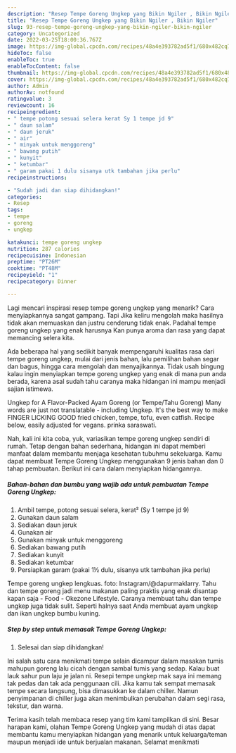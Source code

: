 ```yaml
---
description: "Resep Tempe Goreng Ungkep yang Bikin Ngiler , Bikin Ngiler"
title: "Resep Tempe Goreng Ungkep yang Bikin Ngiler , Bikin Ngiler"
slug: 93-resep-tempe-goreng-ungkep-yang-bikin-ngiler-bikin-ngiler
category: Uncategorized
date: 2022-03-25T18:00:36.767Z
image: https://img-global.cpcdn.com/recipes/48a4e393782ad5f1/680x482cq70/tempe-goreng-ungkep-foto-resep-utama.jpg
hideToc: false
enableToc: true
enableTocContent: false
thumbnail: https://img-global.cpcdn.com/recipes/48a4e393782ad5f1/680x482cq70/tempe-goreng-ungkep-foto-resep-utama.jpg
cover: https://img-global.cpcdn.com/recipes/48a4e393782ad5f1/680x482cq70/tempe-goreng-ungkep-foto-resep-utama.jpg
author: Admin
authorAv: notfound
ratingvalue: 3
reviewcount: 16
recipeingredient:
- " tempe potong sesuai selera kerat Sy 1 tempe jd 9"
- " daun salam"
- " daun jeruk"
- " air"
- " minyak untuk menggoreng"
- " bawang putih"
- " kunyit"
- " ketumbar"
- " garam pakai 1 dulu sisanya utk tambahan jika perlu"
recipeinstructions:

- "Sudah jadi dan siap dihidangkan!"
categories:
- Resep
tags:
- tempe
- goreng
- ungkep

katakunci: tempe goreng ungkep 
nutrition: 287 calories
recipecuisine: Indonesian
preptime: "PT26M"
cooktime: "PT48M"
recipeyield: "1"
recipecategory: Dinner

---
```



Lagi mencari inspirasi resep tempe goreng ungkep yang menarik? Cara menyiapkannya sangat gampang. Tapi Jika keliru mengolah maka hasilnya tidak akan memuaskan dan justru cenderung tidak enak. Padahal tempe goreng ungkep yang enak harusnya Kan punya aroma dan rasa yang dapat memancing selera kita.


Ada beberapa hal yang sedikit banyak mempengaruhi kualitas rasa dari tempe goreng ungkep, mulai dari jenis bahan, lalu pemilihan bahan segar dan bagus, hingga cara mengolah dan menyajikannya. Tidak usah bingung kalau ingin menyiapkan tempe goreng ungkep yang enak di mana pun anda berada, karena asal sudah tahu caranya maka hidangan ini mampu menjadi sajian istimewa.

Ungkep for A Flavor-Packed Ayam Goreng (or Tempe/Tahu Goreng) Many words are just not translatable - including Ungkep. It&#39;s the best way to make FINGER LICKING GOOD fried chicken, tempe, tofu, even catfish. Recipe below, easily adjusted for vegans. prinka saraswati.


Nah, kali ini kita coba, yuk, variasikan tempe goreng ungkep sendiri di rumah. Tetap dengan bahan sederhana, hidangan ini dapat memberi manfaat dalam membantu menjaga kesehatan tubuhmu sekeluarga. Kamu dapat membuat Tempe Goreng Ungkep menggunakan 9 jenis bahan dan 0 tahap pembuatan. Berikut ini cara dalam menyiapkan hidangannya.

<!--inarticleads1-->

##### Bahan-bahan dan bumbu yang wajib ada untuk pembuatan Tempe Goreng Ungkep:

1. Ambil  tempe, potong sesuai selera, kerat² (Sy 1 tempe jd 9)
1. Gunakan  daun salam
1. Sediakan  daun jeruk
1. Gunakan  air
1. Gunakan  minyak untuk menggoreng
1. Sediakan  bawang putih
1. Sediakan  kunyit
1. Sediakan  ketumbar
1. Persiapkan  garam (pakai 1½ dulu, sisanya utk tambahan jika perlu)


Tempe goreng ungkep lengkuas. foto: Instagram/@dapurmaklarry. Tahu dan tempe goreng jadi menu makanan paling praktis yang enak disantap kapan saja - Food - Okezone Lifestyle. Caranya membuat tahu dan tempe ungkep juga tidak sulit. Seperti halnya saat Anda membuat ayam ungkep dan ikan ungkep bumbu kuning. 

<!--inarticleads2-->

##### Step by step untuk memasak Tempe Goreng Ungkep:


1. Selesai dan siap dihidangkan!

Ini salah satu cara menikmati tempe selain dicampur dalam masakan tumis mahupun goreng lalu cicah dengan sambal tumis yang sedap. Kalau buat lauk sahur pun laju je jalan ni. Resepi tempe ungkep mak saya ini memang tak pedas dan tak ada penggunaan cili. Jika kamu tak sempat memasak tempe secara langsung, bisa dimasukkan ke dalam chiller. Namun penyimpanan di chiller juga akan menimbulkan perubahan dalam segi rasa, tekstur, dan warna. 

Terima kasih telah membaca resep yang tim kami tampilkan di sini. Besar harapan kami, olahan Tempe Goreng Ungkep yang mudah di atas dapat membantu kamu menyiapkan hidangan yang menarik untuk keluarga/teman maupun menjadi ide untuk berjualan makanan. Selamat menikmati
